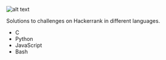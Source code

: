 ![alt text](https://cdn-images-1.medium.com/max/2600/1*UGT1Rh9xLww3JeIDR1F0RQ.png)

Solutions to challenges on Hackerrank in different languages.
  - C
  - Python
  - JavaScript
  - Bash
